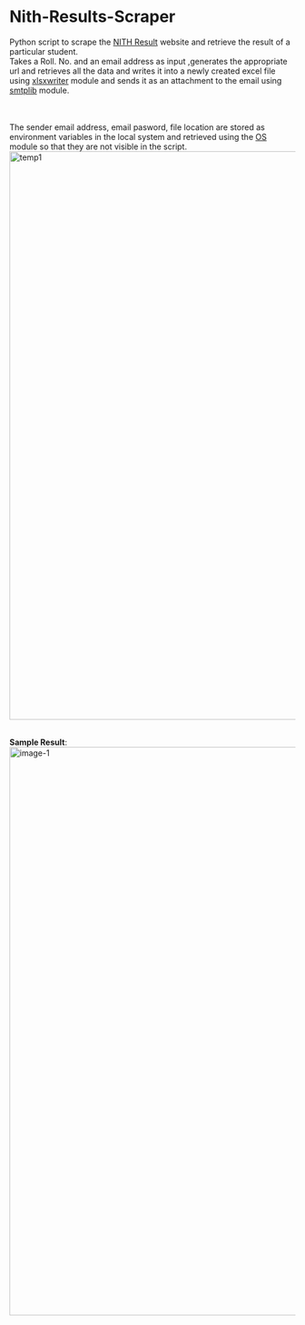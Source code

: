 # Nith-Results-Scraper
Python script to scrape the [NITH Result](https://nithp.herokuapp.com/result/) website and retrieve the result of a particular student.<br>
Takes a Roll. No. and an email address as input ,generates the appropriate url and retrieves all the data and writes it into a newly created excel file using [xlsxwriter](https://xlsxwriter.readthedocs.io/worksheet.html) module and sends it as an attachment to the email using [smtplib](https://docs.python.org/3/library/smtplib.html) module.<br><br><br>

The sender email address, email pasword, file location are stored as environment variables in the local system and retrieved using the [OS](https://docs.python.org/3/library/os.html) module so that they are not visible in the script.<br>
<img width="1000" alt="temp1" src="https://user-images.githubusercontent.com/76609501/156235700-e5f912a2-8836-48d6-9af4-041fe6f4a491.png"><br><br>

<b>Sample Result</b>:<br>
<img width="1000" alt="image-1" src="https://user-images.githubusercontent.com/76609501/156234954-0911de57-061e-4c8a-8bc9-318c1f28a138.png">


